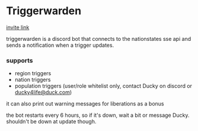 # Triggerwarden

[invite link](https://discord.com/oauth2/authorize?client_id=1347130542717403156)

triggerwarden is a discord bot that connects to the nationstates sse api and sends a notification when a trigger updates.

### supports
- region triggers
- nation triggers
- population triggers (user/role whitelist only, contact Ducky on discord or ducky4life@duck.com)

it can also print out warning messages for liberations as a bonus

the bot restarts every 6 hours, so if it's down, wait a bit or message Ducky. shouldn't be down at update though.